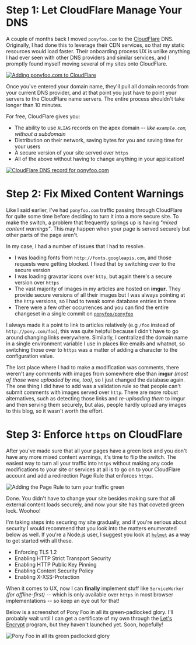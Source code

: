 # Step 1: Let CloudFlare Manage Your DNS

A couple of months back I moved `ponyfoo.com` to the [CloudFlare][1] DNS. Originally, I had done this to leverage their CDN services, so that my static resources would load faster. Their onboarding process UX is unlike anything I had ever seen with other DNS providers and similar services, and I promptly found myself moving several of my sites onto CloudFlare.

[![Adding ponyfoo.com to CloudFlare][2]][3]

Once you've entered your domain name, they'll pull all domain records from your current DNS provider, and at that point you just have to point your servers to the CloudFlare name servers. The entire process shouldn't take longer than 10 minutes.

For free, CloudFlare gives you:

- The ability to use `ALIAS` records on the apex domain _-- like `example.com`, without a subdomain_
- Distribution on their network, saving bytes for you and saving time for your users
- A secure version of your site served over `https`
- All of the above without having to change anything in your application!

[![CloudFlare DNS record for ponyfoo.com][4]][5]

# Step 2: Fix Mixed Content Warnings

Like I said earlier, I've had `ponyfoo.com` traffic passing through CloudFlare for quite some time before deciding to turn it into a more secure site. To make the switch, a problem that frequently springs up is having _"mixed content warnings"_. This may happen when your page is served securely but other parts of the page aren't.

In my case, I had a number of issues that I had to resolve.

- I was loading fonts from `http://fonts.googleapis.com`, and those requests were getting blocked. I fixed that by switching over to the secure version
- I was loading gravatar icons over `http`, but again there's a secure version over `https`
- The vast majority of images in my articles are hosted on **imgur**. They provide secure versions of all their images but I was always pointing at the `http` versions, so I had to tweak some database entries in there
- There were a few other occurrences and you can find the entire changeset in a single commit on [`ponyfoo/ponyfoo`][6]

I always made it a point to link to articles relatively (e.g `/foo` instead of `http://pony.com/foo`), this was quite helpful because I didn't have to go around changing links everywhere. Similarly, I centralized the domain name in a single environment variable I use in places like emails and whatnot, so switching those over to `https` was a matter of adding a character to the configuration value.

The last place where I had to make a modification was comments, there weren't any comments with images from somewhere else than **imgur** _(most of those were uploaded by me, too)_, so I just changed the database again. The one thing I did have to add was a validation rule so that people can't submit comments with images served over `http`. There are more robust alternatives, such as detecting those links and _re-uploading them_ to imgur and then serving them securely, but alas, people hardly upload any images to this blog, so it wasn't worth the effort.

# Step 3: Enforce `https` on CloudFlare

After you've made sure that all your pages have a green lock and you don't have any more mixed content warnings, it's time to flip the switch. The easiest way to turn all your traffic into `https` without making any code modifications to your site or services at all is to go on to your CloudFlare account and add a redirection Page Rule that enforces `https`.

![Adding the Page Rule to turn your traffic green][7]

Done. You didn't have to change your site besides making sure that all external content loads securely, and now your site has that coveted green lock. Woohoo!

I'm taking steps into securing my site gradually, and if you're serious about security I would recommend that you look into the matters enumerated below as well. If you're a Node.js user, I suggest you look at [`helmet`][9] as a way to get started with all these.

- Enforcing TLS 1.2
- Enabling HTTP Strict Transport Security
- Enabling HTTP Public Key Pinning
- Enabling Content Security Policy
- Enabling X-XSS-Protection

When it comes to UX, now I can **finally** implement stuff like `ServiceWorker` _(for offline-first)_ -- which is only available over `https` in most browser implementations -- so keep an eye out for that!

Below is a screenshot of Pony Foo in all its green-padlocked glory. I'll probably wait until I can get a certificate of my own through the [Let's Encrypt][10] program, but they haven't launched yet. Soon, hopefully!

![Pony Foo in all its green padlocked glory][8]

  [1]: https://www.cloudflare.com/ "CloudFlare: 'Give us five minutes and we'll supercharge your website.'"
  [2]: https://i.imgur.com/uROcfFH.png
  [3]: https://www.cloudflare.com/ "CloudFlare: 'Give us five minutes and we'll supercharge your website.'"
  [4]: https://i.imgur.com/JrFackd.png
  [5]: https://www.cloudflare.com/ "CloudFlare: 'Give us five minutes and we'll supercharge your website.'"
  [6]: https://github.com/ponyfoo/ponyfoo/commit/cff0edc5c36efa224877a4ccb26c25eecee6327c "Commit cff0edc5c36efa224877a4ccb26c25eecee6327c on GitHub"
  [7]: https://i.imgur.com/n0YCo6H.png
  [8]: https://i.imgur.com/NSmVVzi.png
  [9]: https://github.com/helmetjs/helmet "helmetjs/helmet on GitHub"
  [10]: https://letsencrypt.org/ "Let’s Encrypt is a new Certificate Authority"
